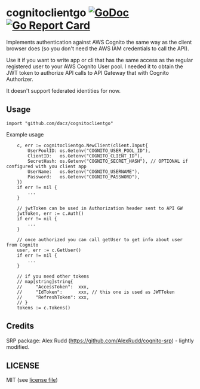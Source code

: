 # cognitoclientgo [![GoDoc](https://godoc.org/github.com/dacz/cognitoclientgo?status.png)](https://godoc.org/github.com/dacz/cognitoclientgo) [![Go Report Card](https://goreportcard.com/badge/github.com/dacz/cognitoclientgo)](https://goreportcard.com/report/github.com/dacz/cognitoclientgo)

Implements authentication against AWS Cognito the same way
as the client browser does (so you don't need the AWS IAM credentials to call the API).

Use it if you want to write app or cli that has the same access as the
regular registered user to your AWS Cognito User pool. I needed it to obtain
the JWT token to authorize API calls to API Gateway that with Cognito Authorizer.

It doesn't support federated identities for now.

## Usage

`import "github.com/dacz/cognitoclientgo"`

Example usage

```golang
	c, err := cognitoclientgo.NewClient(client.Input{
		UserPoolID: os.Getenv("COGNITO_USER_POOL_ID"),
		ClientID:   os.Getenv("COGNITO_CLIENT_ID"),
		SecretHash: os.Getenv("COGNITO_SECRET_HASH"), // OPTIONAL if configured with you client app
		UserName:   os.Getenv("COGNITO_USERNAME"),
		Password:   os.Getenv("COGNITO_PASSWORD"),
	})
	if err != nil {
		...
	}

	// jwtToken can be used in Authorization header sent to API GW
	jwtToken, err := c.Auth()
	if err != nil {
		...
	}

	// once authorized you can call getUser to get info about user from Cognito
	user, err := c.GetUser()
	if err != nil {
		...
    }

    // if you need other tokens
    // map[string]string{
	// 	   "AccessToken":  xxx,
	// 	   "IdToken":      xxx, // this one is used as JWTToken
	// 	   "RefreshToken": xxx,
	// }
    tokens := c.Tokens()
```

## Credits

SRP package: Alex Rudd (https://github.com/AlexRudd/cognito-srp) - lightly modified.

## LICENSE

MIT (see [license file](./LICENSE))

